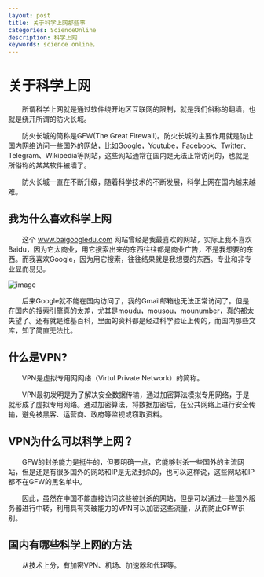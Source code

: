 ```yaml
---
layout: post
title: 关于科学上网那些事
categories: ScienceOnline
description: 科学上网
keywords: science online，
---
```


# 关于科学上网

&emsp;&emsp;所谓科学上网就是通过软件绕开地区互联网的限制，就是我们俗称的翻墙，也就是绕开所谓的防火长城。

&emsp;&emsp;防火长城的简称是GFW(The Great Firewall)。防火长城的主要作用就是防止国内网络访问一些国外的网站，比如Google，Youtube，Facebook、Twitter、Telegram、Wikipedia等网站，这些网站通常在国内是无法正常访问的，也就是所俗称的某某软件被墙了。

&emsp;&emsp;防火长城一直在不断升级，随着科学技术的不断发展，科学上网在国内越来越难。

## 我为什么喜欢科学上网

&emsp;&emsp;这个 www.baigoogledu.com 网站曾经是我最喜欢的网站，实际上我不喜欢Baidu，因为它太商业，用它搜索出来的东西往往都是商业广告，不是我想要的东西。而我喜欢Google，因为用它搜索，往往结果就是我想要的东西。专业和非专业显而易见。

![image](https://github.com/weakchen007/aiwv.github.io/assets/58799395/c88090d2-9234-436a-9ad2-b75396376832)

&emsp;&emsp;后来Google就不能在国内访问了，我的Gmail邮箱也无法正常访问了。但是在国内的搜索引擎真的太差，尤其是moudu，mousou，mounumber，真的都太失望了。还有就是维基百科，里面的资料都是经过科学验证上传的，而国内那些文库，知了简直无法比。

## 什么是VPN?

&emsp;&emsp;VPN是虚拟专用网网络（Virtul Private Network）的简称。

&emsp;&emsp;VPN最初发明是为了解决安全数据传输，通过加密算法模拟专用网络，于是就形成了虚拟专用网络。通过加密算法，将数据加密后，在公共网络上进行安全传输，避免被黑客、运营商、政府等监视或窃取资料。

## VPN为什么可以科学上网？

&emsp;&emsp;GFW的封杀能力是挺牛的，但要明确一点，它能够封杀一些国外的主流网站，但是还是有很多国外的网站和IP是无法封杀的，也可以这样说，这些网站和IP都不在GFW的黑名单中。

&emsp;&emsp;因此，虽然在中国不能直接访问这些被封杀的网站，但是可以通过一些国外服务器进行中转，利用具有突破能力的VPN可以加密这些流量，从而防止GFW识别。

## 国内有哪些科学上网的方法

&emsp;&emsp;从技术上分，有加密VPN、机场、加速器和代理等。












